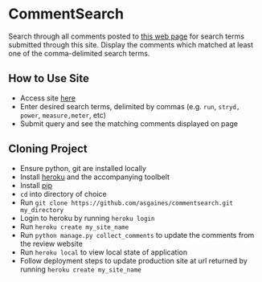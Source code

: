 # CommentSearch

Search through all comments posted to [this web page](http://www.dcrainmaker.com/2015/01/stryd-first-running.html) for search terms submitted through this site. Display the comments which matched at least one of the comma-delimited search terms.

## How to Use Site

- Access site [here](https://commentsearch.herokuapp.com)
- Enter desired search terms, delimited by commas (e.g. `run`, `stryd, power`, `measure,meter`, etc)
- Submit query and see the matching comments displayed on page

## Cloning Project

- Ensure python, git are installed locally
- Install [heroku](https://www.heroku.com) and the accompanying toolbelt
- Install [pip](https://pip.pypa.io/en/stable/installing/)
- `cd` into directory of choice
- Run `git clone https://github.com/asgaines/commentsearch.git my_directory`
- Login to heroku by running `heroku login`
- Run `heroku create my_site_name`
- Run `python manage.py collect_comments` to update the comments from the review website
- Run `heroku local` to view local state of application
- Follow deployment steps to update production site at url returned by running `heroku create my_site_name`


